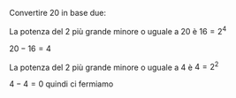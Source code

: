 <ExampleBlock>

Convertire $20$ in base due:

<v-click>

La potenza del 2 più grande minore o uguale a 20 è $16 = 2^4$

</v-click>

<v-click at="+2">

$20 - 16 = 4$

</v-click>

<v-click>

La potenza del 2 più grande minore o uguale a 4 è $4 = 2^2$

</v-click>

<v-click at="+2">

$4 - 4 = 0$ quindi ci fermiamo

</v-click>

<v-switch at="0">
<template #0>

| 0 | 0 | 0 | 0 | 0 | 0 | 0 | 0 | **Cifra binaria** |
|:---:|:---:|:---:|:---:|:---:|:---:|:---:|:---:|:---:|
| 7 | 6 | 5 | 4 | 3 | 2 | 1 | 0 | **Indice** |

</template>
<template #2>

| 0 | 0 | 0 | <Alert>1</Alert> | 0 | 0 | 0 | 0 | **Cifra binaria** |
|:---:|:---:|:---:|:---:|:---:|:---:|:---:|:---:|:---:|
| 7 | 6 | 5 | 4 | 3 | 2 | 1 | 0 | **Indice** |
</template>
<template #5>

| 0 | 0 | 0 | 1 | 0 | <Alert>1</Alert> | 0 | 0 | **Cifra binaria** |
|:---:|:---:|:---:|:---:|:---:|:---:|:---:|:---:|:---:|
| 7 | 6 | 5 | 4 | 3 | 2 | 1 | 0 | **Indice** |
</template>
<template #6>

| 0 | 0 | 0 | 1 | 0 | 1 | 0 | 0 | **Cifra binaria** |
|:---:|:---:|:---:|:---:|:---:|:---:|:---:|:---:|:---:|
| 7 | 6 | 5 | 4 | 3 | 2 | 1 | 0 | **Indice** |
</template>
<template #7>

| 0 | 0 | 0 | <Alert>1</Alert> | <Alert>0</Alert> | <Alert>1</Alert> | <Alert>0</Alert> | <Alert>0</Alert> | **Cifra binaria** |
|:---:|:---:|:---:|:---:|:---:|:---:|:---:|:---:|:---:|
| 7 | 6 | 5 | 4 | 3 | 2 | 1 | 0 | **Indice** |
</template>
</v-switch>

</ExampleBlock>
